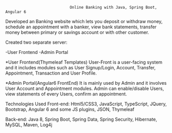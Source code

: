                                 Online Banking with Java, Spring Boot, Angular 6
Developed an Banking website which lets you deposit or withdraw money, schedule an appointment with a banker, view bank statements, transfer money between primary or savings account or with other customer.

Created two separate server:

-User Frontend
-Admin Portal

*User Frontend(Thymeleaf Templates)
User-Front is a user-facing system and it includes modules such as User Signup/Login, Account, Transfer, Appointment, Transaction and User Profile.

*Admin Portal(Angular6 FrontEnd)
It is mainly used by Admin and it involves User Account and Appointment modules. Admin can enable/disable Users, view statements of every Users, confirm an appointment.

Technologies Used
Front-end: Html5/CSS3, JavaScript, TypeScript, JQuery, Bootstrap, Angular 6 and some JS plugins, JSON, Thymeleaf

Back-end: Java 8, Spring Boot, Spring Data, Spring Security, Hibernate, MySQL, Maven, Log4j
